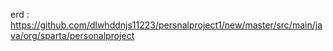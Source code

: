 erd : https://github.com/dlwhddnjs11223/persnalproject1/new/master/src/main/java/org/sparta/personalproject
